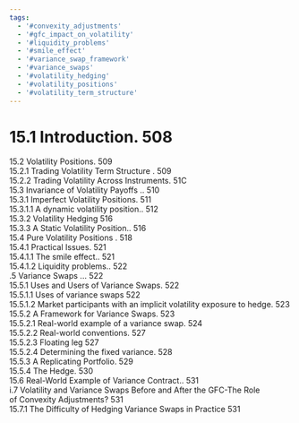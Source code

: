 ```yaml
---
tags:
  - '#convexity_adjustments'
  - '#gfc_impact_on_volatility'
  - '#liquidity_problems'
  - '#smile_effect'
  - '#variance_swap_framework'
  - '#variance_swaps'
  - '#volatility_hedging'
  - '#volatility_positions'
  - '#volatility_term_structure'
---
```

# 15.1 Introduction. 508  

15.2 Volatility Positions. 509   
15.2.1 Trading Volatility Term Structure . 509   
15.2.2 Trading Volatility Across Instruments. 51C   
15.3 Invariance of Volatility Payoffs .. 510   
15.3.1 Imperfect Volatility Positions. 511   
15.3.1.1 A dynamic volatility position.. 512   
15.3.2 Volatility Hedging 516   
15.3.3 A Static Volatility Position.. 516   
15.4 Pure Volatility Positions . 518   
15.4.1 Practical Issues. 521   
15.4.1.1 The smile effect.. 521   
15.4.1.2 Liquidity problems.. 522   
.5 Variance Swaps ... 522   
15.5.1 Uses and Users of Variance Swaps. 522   
15.5.1.1 Uses of variance swaps 522   
15.5.1.2 Market participants with an implicit volatility exposure to hedge. 523   
15.5.2 A Framework for Variance Swaps. 523   
15.5.2.1 Real-world example of a variance swap. 524   
15.5.2.2 Real-world conventions. 527   
15.5.2.3 Floating leg 527   
15.5.2.4 Determining the fixed variance. 528   
15.5.3 A Replicating Portfolio. 529   
15.5.4 The Hedge. 530   
15.6 Real-World Example of Variance Contract.. 531   
i.7 Volatility and Variance Swaps Before and After the GFC-The Role   
of Convexity Adjustments? 531   
15.7.1 The Difficulty of Hedging Variance Swaps in Practice 531  
